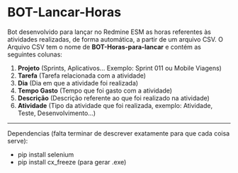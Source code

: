 # BOT-Lancar-Horas

Bot desenvolvido para lançar no Redmine ESM as horas referentes às atividades realizadas, de forma automática, a partir de um arquivo CSV.
O Arquivo CSV tem o nome de **BOT-Horas-para-lancar** e contém as seguintes colunas:
1. **Projeto** (Sprints, Aplicativos... Exemplo: Sprint 011 ou Mobile Viagens)
1. **Tarefa** (Tarefa relacionada com a atividade)
1. **Dia** (Dia em que a atividade foi realizada)
1. **Tempo Gasto** (Tempo que foi gasto com a atividade)
1. **Descrição** (Descrição referente ao que foi realizado na atividade)
1. **Atividade** (Tipo da atividade que foi realizada, exemplo: Atividade, Teste, Desenvolvimento...)

---

Dependencias (falta terminar de descrever exatamente para que cada coisa serve):

* pip install selenium
* pip install cx_freeze (para gerar .exe)
